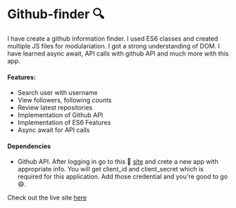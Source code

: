 # Github-finder 🔍

I have create a github information finder. I used ES6 classes and created multiple JS files for modulariation. I got a strong understanding of DOM. I have learned async await, API calls with github API and much more with this app. 

 
####  Features:
- Search user with username
- View followers, following counts
- Review latest repositories
- Implementation of Github API
- Implementation of ES6 Features
- Async await for API calls

#### Dependencies
- Github API. After logging in go to this 🔗 [site](https://github.com/settings/applications/new) and crete a new app with appropriate info. You will get client_id and client_secret which is required for this application. Add those credential and you're good to go 😄.

Check out the live site [here](https://book-store-2020.netlify.app/) 